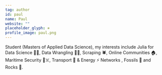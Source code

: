 ```yaml
---
tag: author
id: paul
name: Paul
website: ""
placeholder_glyph: ≉
profile_image: paul.png
---
```


Student (Masters of Applied Data Science), my interests include Julia for Data Science 🧑‍🔬, Data Wrangling 🤼‍♂️, Scraping 🕷, Online Communities 🏠, Maritime Security 🚢☠️, Transport 🚙 & Energy ⚡️ Networks , Fossils 🦕 and Rocks 💎.